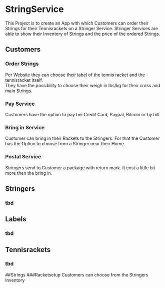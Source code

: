 <h1>StringService</h1>
This Project is to create an App with which Customers can order 
their Strings for their Tennisrackets on a Stringer Service.
Stringer Services are able to show their Inventory of Strings and the
price of the ordered Strings.

<h2>Customers</h2>
<h3>Order Strings</h3>
Per Website they can choose their label of the tennis racket and the 
tennisracket itself.</br>
They have the possibility to choose their weigh in lbs/kg for their cross
and main Strings. </br>
<h3>Pay Service</h3>
Customers have the option to pay bei Credit Card, Paypal, Bitcoin or by 
bill.
<h3>Bring in Service</h3>
Customer can bring in their Rackets to the Stringers. For that the 
Customer has the Option to choose from a Stringer near their Home.
<h3>Postal Service</h3>
Stringers send to Customer a package with return mark. It cost a little bit 
more then the bring in.

<h2>Stringers</h2>
<h3>tbd</h3>

<h2>Labels</h2>
<h3>tbd</h3>

<h2>Tennisrackets</h2>
<h3>tbd</h3>

##Strings
###Racketsetup
Cuatomers can choose from the Stringers Inventory


